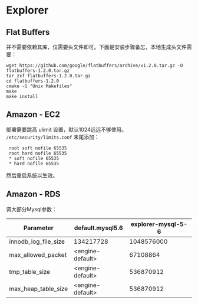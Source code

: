 # Explorer

## Flat Buffers

并不需要依赖其库，仅需要头文件即可。下面是安装步骤备忘，本地生成头文件需要：

```
wget https://github.com/google/flatbuffers/archive/v1.2.0.tar.gz -O flatbuffers-1.2.0.tar.gz
tar zxf flatbuffers-1.2.0.tar.gz
cd flatbuffers-1.2.0
cmake -G "Unix Makefiles"
make
make install
```

## Amazon - EC2

部署需要跳高 ulimit 设置，默认1024远远不够使用。 `/etc/security/limits.conf` 末尾添加：

```
 root soft nofile 65535
 root hard nofile 65535
 * soft nofile 65535
 * hard nofile 65535
```
然后重启系统以生效。

## Amazon - RDS

调大部分Mysql参数：

   Parameter | default.mysql5.6 | explorer-mysql-5-6
-------------|------------------|--------------------
innodb\_log\_file\_size | 134217728 | 1048576000
max\_allowed\_packet | &lt;engine-default&gt; | 67108864
tmp\_table\_size | &lt;engine-default&gt; | 536870912
max\_heap\_table\_size | &lt;engine-default&gt; | 536870912